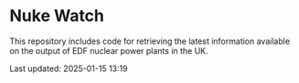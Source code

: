 # Nuke Watch

This repository includes code for retrieving the latest information available on the output of EDF nuclear power plants in the UK.

Last updated: 2025-01-15 13:19